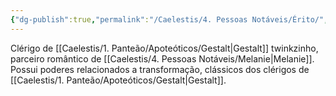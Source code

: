 ```yaml
---
{"dg-publish":true,"permalink":"/Caelestis/4. Pessoas Notáveis/Érito/","updated":"2025-06-22T08:12:28.250-03:00"}
---
```


Clérigo de [[Caelestis/1. Panteão/Apoteóticos/Gestalt\|Gestalt]] twinkzinho, parceiro romântico de [[Caelestis/4. Pessoas Notáveis/Melanie\|Melanie]]. Possui poderes relacionados a transformação, clássicos dos clérigos de [[Caelestis/1. Panteão/Apoteóticos/Gestalt\|Gestalt]].